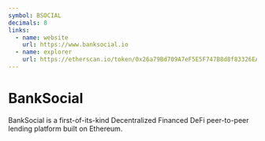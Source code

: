 ```yaml
---
symbol: BSOCIAL
decimals: 8
links:
  - name: website
    url: https://www.banksocial.io
  - name: explorer
    url: https://etherscan.io/token/0x26a79Bd709A7eF5E5F747B8d8f83326EA044d8cC
---
```


# BankSocial

BankSocial is a first-of-its-kind Decentralized Financed DeFi peer-to-peer lending platform built on Ethereum.
